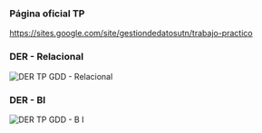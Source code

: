 ### Página oficial TP

https://sites.google.com/site/gestiondedatosutn/trabajo-practico

### DER - Relacional

![DER TP GDD - Relacional](https://user-images.githubusercontent.com/62452207/139164700-3f5458a7-8923-4014-86ea-c45cdcb1750a.png)

### DER - BI

![DER TP GDD - B I](https://user-images.githubusercontent.com/62452207/139164732-be99252c-5f6c-4283-bc61-d7b0adbcef3a.png)
